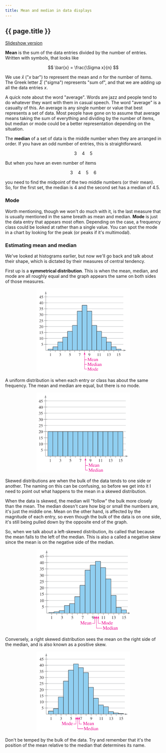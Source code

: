 ```yaml
---
title: Mean and median in data displays
---
```


## {{ page.title }}

[Slideshow version](https://1drv.ms/p/c/c4097c61e06a2b97/EVlpcKHPntZIkfTwIMkDOQsBGOOI2LHpbwv1MVYBvRGRcA?e=LY1iCR)

**Mean** is the sum of the data entries divided by the number of
entries. Written with symbols, that looks like

$$ \bar{x} = \frac{\Sigma x}{n} $$

We use $\bar{x}$ ("_x_ bar") to represent the mean and $n$ for the number of items. The Greek letter $\Sigma$ ("sigma") represents "sum of", and that we are adding up all the data entries $x$.

A quick note about the word "average". Words are jazz and people tend to do whatever they want with them in casual speech. The word "average" is a casualty of this. An average is any single number or value that best represents a set of data. Most people have gone on to assume that average means taking the sum of everything and dividing by the number of items, but median or mode could be a better representation depending on the situation.

The **median** of a set of data is the middle number when they are arranged in order. If you have an odd number of entries, this is straightforward.

$$ 3 \quad 4 \quad 5 $$

But when you have an even number of items

$$ 3 \quad 4 \quad 5 \quad 6$$

you need to find the midpoint of the two middle numbers (or their mean). So, for the first set, the median is 4 and the second set has a median of 4.5.

### Mode

Worth mentioning, though we won't do much with it, is the last measure that is usually mentioned in the same breath as mean and median. **Mode** is just the data entry that appears most often. Depending on the case, a frequency class could be looked at rather than a single value. You can spot the mode in a chart by looking for the peak (or peaks if it's multimodal).

### Estimating mean and median

We've looked at histograms earlier, but now we'll go back and talk about their shape, which is dictated by their measures of central tendency.

First up is a **symmetrical distribution**. This is when the mean, median, and mode are all roughly equal and the graph appears the same on both sides of those measures.

<center><img src="../img/1.2.1-symmetric.png" width="300" alt="Symmetric distribution"></center>

A uniform distribution is when each entry or class has about the same frequency. The mean and median are equal, but there is no mode.

<center><img src="../img/1.2.1-uniform.png" width="300" alt="Uniform distribution"></center>

Skewed distributions are when the bulk of the data tends to one side or another. The naming on this can be confusing, so before we get into it I need to point out what happens to the mean in a skewed distribution.

When the data is skewed, the median will "follow" the bulk more closely than the mean. The median doesn't care how big or small the numbers are, it's just the middle one. Mean on the other hand, is affected by the magnitude of each entry, so even though the bulk of the data is on one side, it's still being pulled down by the opposite end of the graph.

So, when we talk about a left-skewed distribution, its called that because the mean falls to the left of the median. This is also a called a negative skew since the mean is on the negative side of the median.

<center><img src="../img/1.2.1-skew-left.png" width="300" alt="Left skewed distribution"></center>

Conversely, a right skewed distribution sees the mean on the right side of the median, and is also known as a positive skew.

<center><img src="../img/1.2.1-skew-right.png" width="300" alt="Right skewed chart"></center>

Don't be temped by the bulk of the data. Try and remember that it's the position of the mean relative to the median that determines its name.